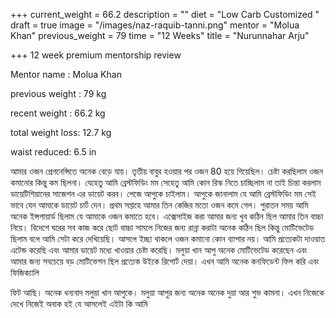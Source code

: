 +++
current_weight = 66.2
description = ""
diet = "Low Carb Customized "
draft = true
image = "/images/naz-raquib-tanni.png"
mentor = "Molua Khan"
previous_weight = 79
time = "12 Weeks"
title = "Nurunnahar Arju"

+++
12 week premium mentorship review

Mentor name : Molua Khan

previous weight : 79 kg

recent weight : 66.2 kg

total weight loss: 12.7 kg

waist reduced: 6.5 in

আমার ওজন প্রেগনেন্সিতে অনেক বেড়ে যায়। তৃতীয় বাবুর হওয়ার পর ওজন 80 হয়ে গিয়েছিল। চেষ্টা করছিলাম ওজন কমানোর কিন্তু কম ছিলনা। যেহেতু আমি ব্রেস্টফিডিং মম সেহেতু আমি কোন রিস্ক নিতে চাচ্ছিলাম না তাই চিন্তা করলাম ডায়েটিশিয়ানের সাজেশন এর ডায়েট করব। পেজে আপুকে চাইলাম। আপুকে জানালাম যে আমি ব্রেস্টফিডিং মম সেই ভাবে যেন আমাকে ডায়েট চার্ট দেন। প্রথম সপ্তাহে আমার তিন কেজির মতো ওজন কমে গেল। পুরাতন সময় আমি অনেক ইন্সপায়ার্ড ছিলাম যে আমাকে ওজন কমাতে হবে। এক্সেসাইজ করা আমার জন্য খুব কঠিন ছিল আমার তিন বাচ্চা নিয়ে। বিদেশে ঘরের সব কাজ করে ছোট বাচ্চা সামলে নিজের জন্য রান্না করাটা অনেক কঠিন ছিল কিন্তু মোটিভেটেড ছিলাম বলে আমি সেটা করে দেখিয়েছি। আসলে ইচ্ছা থাকলে ওজন কমানো কোন ব্যাপার নয়। আমি প্রত্যেকটা দাওয়াত এটেন্ড করেছি এবং আমার ডায়েট মধ্যে খাওয়ার চেষ্টা করেছি। মলুয়া খান আপু অনেক মোটিভেটেড করেছেন এবং আমার জন্য সবচেয়ে বড় মোটিভেশন ছিল প্রত্যেক উইকে রিপোর্ট দেয়া। এখন আমি অনেক কনফিডেন্ট ফিল করি এবং ফিজিক্যালি

ফিট আছি। অনেক ধন্যবাদ মলুয়া খান আপুকে। মলুয়া আপুর জন্য অনেক অনেক দুয়া আর শুভ কামনা। এখন নিজেকে দেখে নিজেই অবাক হই যে আসলেই এইটা কি আমি